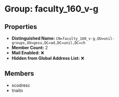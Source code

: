 # Group: faculty_160_v-g

## Properties

- **Distinguished Name:** `CN=faculty_160_v-g,OU=unil-groups,OU=gesu,DC=ad,DC=unil,DC=ch`
- **Member Count:** 2
- **Mail Enabled:** ❌
- **Hidden from Global Address List:** ❌

## Members

- scodresc
- tnaito

